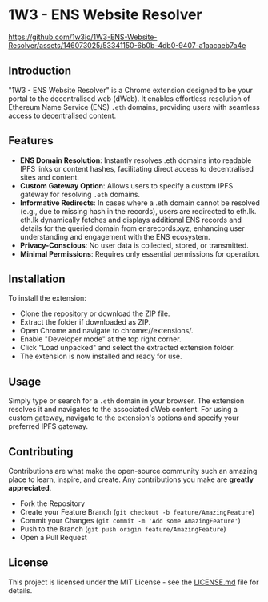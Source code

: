 # 1W3 - ENS Website Resolver

https://github.com/1w3io/1W3-ENS-Website-Resolver/assets/146073025/53341150-6b0b-4db0-9407-a1aacaeb7a4e

## Introduction
"1W3 - ENS Website Resolver" is a Chrome extension designed to be your portal to the decentralised web (dWeb). It enables effortless resolution of Ethereum Name Service (ENS) `.eth` domains, providing users with seamless access to decentralised content.

## Features
- **ENS Domain Resolution**: Instantly resolves .eth domains into readable IPFS links or content hashes, facilitating direct access to decentralised sites and content.
- **Custom Gateway Option**: Allows users to specify a custom IPFS gateway for resolving `.eth` domains.
- **Informative Redirects**: In cases where a .eth domain cannot be resolved (e.g., due to missing hash in the records), users are redirected to eth.lk. eth.lk dynamically fetches and displays additional ENS records and details for the queried domain from ensrecords.xyz, enhancing user understanding and engagement with the ENS ecosystem.
- **Privacy-Conscious**: No user data is collected, stored, or transmitted.
- **Minimal Permissions**: Requires only essential permissions for operation.

## Installation
To install the extension:
- Clone the repository or download the ZIP file.
- Extract the folder if downloaded as ZIP.
- Open Chrome and navigate to chrome://extensions/.
- Enable "Developer mode" at the top right corner.
- Click "Load unpacked" and select the extracted extension folder.
- The extension is now installed and ready for use.

## Usage
Simply type or search for a `.eth` domain in your browser. The extension resolves it and navigates to the associated dWeb content. For using a custom gateway, navigate to the extension's options and specify your preferred IPFS gateway.

## Contributing
Contributions are what make the open-source community such an amazing place to learn, inspire, and create. Any contributions you make are **greatly appreciated**.

- Fork the Repository
- Create your Feature Branch (`git checkout -b feature/AmazingFeature`)
- Commit your Changes (`git commit -m 'Add some AmazingFeature'`)
- Push to the Branch (`git push origin feature/AmazingFeature`)
- Open a Pull Request

## License
This project is licensed under the MIT License - see the [LICENSE.md](LICENSE) file for details.
